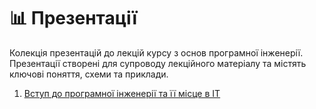 # 📊 Презентації

Колекція презентацій до лекцій курсу з основ програмної інженерії. Презентації створені для супроводу лекційного матеріалу та містять ключові поняття, схеми та приклади.

1. [Вступ до програмної інженерії та її місце в IT](presentation-01.md)

